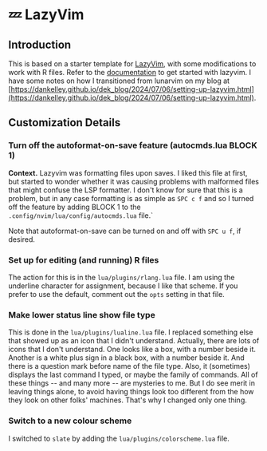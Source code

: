 # 💤 LazyVim

## Introduction

This is based on a starter template for
[LazyVim](https://github.com/LazyVim/LazyVim), with some modifications to work
with R files. Refer to the
[documentation](https://lazyvim.github.io/installation) to get started with
lazyvim.  I have some notes on how I transitioned from lunarvim on my blog at
[https://dankelley.github.io/dek_blog/2024/07/06/setting-up-lazyvim.html](https://dankelley.github.io/dek_blog/2024/07/06/setting-up-lazyvim.html).

## Customization Details

### Turn off the autoformat-on-save feature (autocmds.lua BLOCK 1)

**Context.** Lazyvim was formatting files upon saves.  I liked this file at
first, but started to wonder whether it was causing problems with malformed
files that might confuse the LSP formatter.  I don't know for sure that this is
a problem, but in any case formatting is as simple as `SPC c f` and so I turned
off the feature by adding BLOCK 1 to the
`.config/nvim/lua/config/autocmds.lua` file.`

Note that autoformat-on-save can be turned on and off with `SPC u f`, if desired.

### Set up for editing (and running) R files

The action for this is in the `lua/plugins/rlang.lua` file.  I am using the
underline character for assignment, because I like that scheme.  If you prefer
to use the default, comment out the `opts` setting in that file.

### Make lower status line show file type

This is done in the `lua/plugins/lualine.lua` file.  I replaced something else
that showed up as an icon that I didn't understand.  Actually, there are lots
of icons that I don't understand.  One looks like a box, with a number beside
it. Another is a white plus sign in a black box, with a number beside it.  And
there is a question mark before name of the file type.  Also, it (sometimes)
displays the last command I typed, or maybe the family of commands. All of
these things -- and many more -- are mysteries to me.  But I do see merit in
leaving things alone, to avoid having things look too different from the how
they look on other folks' machines.  That's why I changed only one thing.

### Switch to a new colour scheme

I switched to `slate` by adding the `lua/plugins/colorscheme.lua` file.
